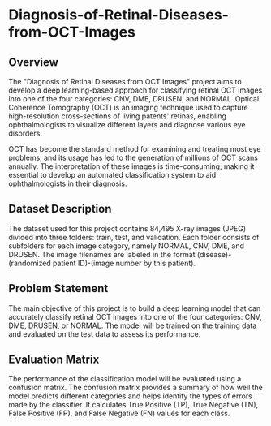 # Diagnosis-of-Retinal-Diseases-from-OCT-Images

## Overview

The "Diagnosis of Retinal Diseases from OCT Images" project aims to develop a deep learning-based approach for classifying retinal OCT images into one of the four categories: CNV, DME, DRUSEN, and NORMAL. Optical Coherence Tomography (OCT) is an imaging technique used to capture high-resolution cross-sections of living patents' retinas, enabling ophthalmologists to visualize different layers and diagnose various eye disorders.

OCT has become the standard method for examining and treating most eye problems, and its usage has led to the generation of millions of OCT scans annually. The interpretation of these images is time-consuming, making it essential to develop an automated classification system to aid ophthalmologists in their diagnosis.

## Dataset Description

The dataset used for this project contains 84,495 X-ray images (JPEG) divided into three folders: train, test, and validation. Each folder consists of subfolders for each image category, namely NORMAL, CNV, DME, and DRUSEN. The image filenames are labeled in the format (disease)-(randomized patient ID)-(image number by this patient).

## Problem Statement

The main objective of this project is to build a deep learning model that can accurately classify retinal OCT images into one of the four categories: CNV, DME, DRUSEN, or NORMAL. The model will be trained on the training data and evaluated on the test data to assess its performance.

## Evaluation Matrix

The performance of the classification model will be evaluated using a confusion matrix. The confusion matrix provides a summary of how well the model predicts different categories and helps identify the types of errors made by the classifier. It calculates True Positive (TP), True Negative (TN), False Positive (FP), and False Negative (FN) values for each class.
